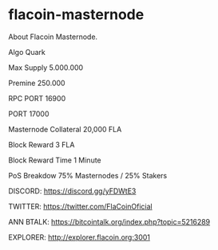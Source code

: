 # flacoin-masternode




About Flacoin Masternode.



Algo Quark

Max Supply 5.000.000

Premine 250.000

RPC PORT 16900

PORT 17000

Masternode Collateral 20,000 FLA

Block Reward 3 FLA

Block Reward Time 1 Minute

PoS Breakdow 75% Masternodes / 25% Stakers

DISCORD: https://discord.gg/yFDWtE3

TWITTER: https://twitter.com/FlaCoinOficial

ANN BTALK: https://bitcointalk.org/index.php?topic=5216289

EXPLORER: http://explorer.flacoin.org:3001
